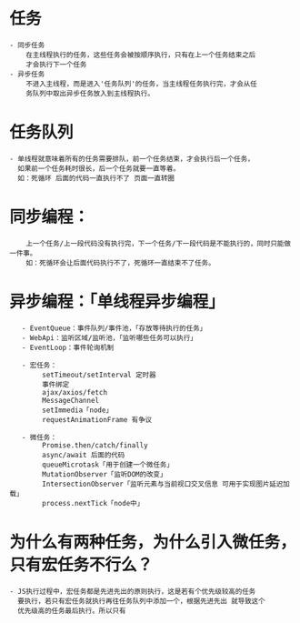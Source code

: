 # 任务
    - 同步任务
        在主线程执行的任务，这些任务会被按顺序执行，只有在上一个任务结束之后
        才会执行下一个任务
    - 异步任务
        不进入主线程，而是进入'任务队列'的任务，当主线程任务执行完，才会从任
        务队列中取出异步任务放入到主线程执行。

# 任务队列
    - 单线程就意味着所有的任务需要排队，前一个任务结束，才会执行后一个任务，
      如果前一个任务耗时很长，后一个任务就要一直等着。
      如：死循环 后面的代码一直执行不了 页面一直转圈     


# 同步编程：
        上一个任务/上一段代码没有执行完，下一个任务/下一段代码是不能执行的，同时只能做一件事。
        如：死循环会让后面代码执行不了，死循环一直结束不了任务。

# 异步编程：「单线程异步编程」
       - EventQueue：事件队列/事件池，「存放等待执行的任务」
       - WebApi：监听区域/监听池，「监听哪些任务可以执行」
       - EventLoop：事件轮询机制

       - 宏任务：
            setTimeout/setInterval 定时器
            事件绑定
            ajax/axios/fetch
            MessageChannel
            setImmedia「node」
            requestAnimationFrame 有争议

       - 微任务：
            Promise.then/catch/finally
            async/await 后面的代码
            queueMicrotask「用于创建一个微任务」
            MutationObserver「监听DOM的改变」
            IntersectionObserver「监听元素与当前视口交叉信息 可用于实现图片延迟加载」
            process.nextTick「node中」

# 为什么有两种任务，为什么引入微任务，只有宏任务不行么？
    - JS执行过程中，宏任务都是先进先出的原则执行，这是若有个优先级较高的任务
      要执行，若只有宏任务就执行再往任务队列中添加一个，根据先进先出 就导致这个
      优先级高的任务最后执行。所以只有